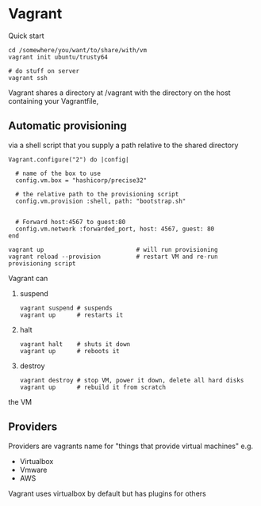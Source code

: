 # Vagrant

Quick start

```
cd /somewhere/you/want/to/share/with/vm
vagrant init ubuntu/trusty64

# do stuff on server
vagrant ssh
```

Vagrant shares a directory at /vagrant with the directory on the host containing
your Vagrantfile,

## Automatic provisioning

via a shell script that you supply a path relative to the shared directory

```
Vagrant.configure("2") do |config|

  # name of the box to use
  config.vm.box = "hashicorp/precise32"

  # the relative path to the provisioning script
  config.vm.provision :shell, path: "bootstrap.sh"


  # Forward host:4567 to guest:80
  config.vm.network :forwarded_port, host: 4567, guest: 80
end
```

```
vagrant up                          # will run provisioning
vagrant reload --provision          # restart VM and re-run provisioning script
```

Vagrant can

1. suspend
    ```
    vagrant suspend # suspends
    vagrant up      # restarts it
    ```
2. halt
    ```
    vagrant halt    # shuts it down
    vagrant up      # reboots it
    ```
3. destroy
    ```
    vagrant destroy # stop VM, power it down, delete all hard disks
    vagrant up      # rebuild it from scratch
    ```

the VM

## Providers

Providers are vagrants name for "things that provide virtual machines" e.g.

- Virtualbox
- Vmware
- AWS

Vagrant uses virtualbox by default but has plugins for others
